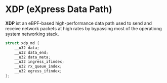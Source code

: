 # XDP (eXpress Data Path)

**XDP** ist an eBPF-based high-performance data path used to send and receive network packets at high rates by bypassing most of the operationg system networking stack.

```c
struct xdp_md {
	__u32 data;
	__u32 data_end;
	__u32 data_meta;
	__u32 ingress_ifindex;
	__u32 rx_queue_index;
	__u32 egress_ifindex;
};
```